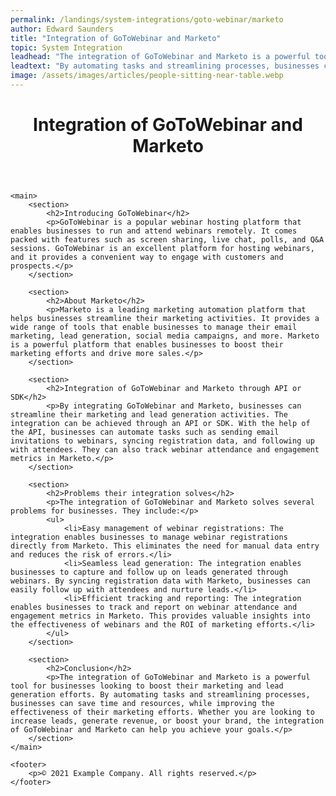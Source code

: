 ```yaml
---
permalink: /landings/system-integrations/goto-webinar/marketo
author: Edward Saunders
title: "Integration of GoToWebinar and Marketo"
topic: System Integration
leadhead: "The integration of GoToWebinar and Marketo is a powerful tool for businesses looking to boost their marketing and lead generation efforts"
leadtext: "By automating tasks and streamlining processes, businesses can save time and resources, while improving the effectiveness of their marketing efforts. Whether you are looking to increase leads, generate revenue, or boost your brand, the integration of GoToWebinar and Marketo can help you achieve your goals."
image: /assets/images/articles/people-sitting-near-table.webp
---
```

<div class="arttext">	<header>
		<h1>Integration of GoToWebinar and Marketo</h1>
	</header>

	<main>
		<section>
			<h2>Introducing GoToWebinar</h2>
			<p>GoToWebinar is a popular webinar hosting platform that enables businesses to run and attend webinars remotely. It comes packed with features such as screen sharing, live chat, polls, and Q&A sessions. GoToWebinar is an excellent platform for hosting webinars, and it provides a convenient way to engage with customers and prospects.</p>
		</section>

		<section>
			<h2>About Marketo</h2>
			<p>Marketo is a leading marketing automation platform that helps businesses streamline their marketing activities. It provides a wide range of tools that enable businesses to manage their email marketing, lead generation, social media campaigns, and more. Marketo is a powerful platform that enables businesses to boost their marketing efforts and drive more sales.</p>
		</section>

		<section>
			<h2>Integration of GoToWebinar and Marketo through API or SDK</h2>
			<p>By integrating GoToWebinar and Marketo, businesses can streamline their marketing and lead generation activities. The integration can be achieved through an API or SDK. With the help of the API, businesses can automate tasks such as sending email invitations to webinars, syncing registration data, and following up with attendees. They can also track webinar attendance and engagement metrics in Marketo.</p>
		</section>

		<section>
			<h2>Problems their integration solves</h2>
			<p>The integration of GoToWebinar and Marketo solves several problems for businesses. They include:</p>
			<ul>
				<li>Easy management of webinar registrations: The integration enables businesses to manage webinar registrations directly from Marketo. This eliminates the need for manual data entry and reduces the risk of errors.</li>
				<li>Seamless lead generation: The integration enables businesses to capture and follow up on leads generated through webinars. By syncing registration data with Marketo, businesses can easily follow up with attendees and nurture leads.</li>
				<li>Efficient tracking and reporting: The integration enables businesses to track and report on webinar attendance and engagement metrics in Marketo. This provides valuable insights into the effectiveness of webinars and the ROI of marketing efforts.</li>
			</ul>
		</section>

		<section>
			<h2>Conclusion</h2>
			<p>The integration of GoToWebinar and Marketo is a powerful tool for businesses looking to boost their marketing and lead generation efforts. By automating tasks and streamlining processes, businesses can save time and resources, while improving the effectiveness of their marketing efforts. Whether you are looking to increase leads, generate revenue, or boost your brand, the integration of GoToWebinar and Marketo can help you achieve your goals.</p>
		</section>
	</main>

	<footer>
		<p>© 2021 Example Company. All rights reserved.</p>
	</footer>
</div>
